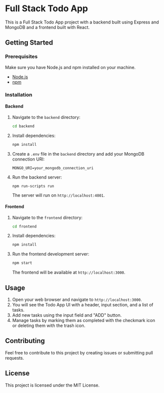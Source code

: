 # Full Stack Todo App

This is a Full Stack Todo App project with a backend built using Express and MongoDB and a frontend built with React.

## Getting Started

### Prerequisites

Make sure you have Node.js and npm installed on your machine.

- [Node.js](https://nodejs.org/)
- [npm](https://www.npmjs.com/)

### Installation

#### Backend

1. Navigate to the `backend` directory:

    ```bash
    cd backend
    ```

2. Install dependencies:

    ```bash
    npm install
    ```

3. Create a `.env` file in the `backend` directory and add your MongoDB connection URI:

    ```env
    MONGO_URI=your_mongodb_connection_uri
    ```

4. Run the backend server:

    ```bash
    npm run-scripts run
    ```

   The server will run on `http://localhost:4001`.

#### Frontend

1. Navigate to the `frontend` directory:

    ```bash
    cd frontend
    ```

2. Install dependencies:

    ```bash
    npm install
    ```

3. Run the frontend development server:

    ```bash
    npm start
    ```

   The frontend will be available at `http://localhost:3000`.

## Usage

1. Open your web browser and navigate to `http://localhost:3000`.
2. You will see the Todo App UI with a header, input section, and a list of tasks.
3. Add new tasks using the input field and "ADD" button.
4. Manage tasks by marking them as completed with the checkmark icon or deleting them with the trash icon.

## Contributing

Feel free to contribute to this project by creating issues or submitting pull requests.

## License

This project is licensed under the MIT License.
